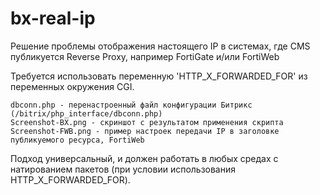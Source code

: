 # bx-real-ip

Решение проблемы отображения настоящего IP в системах, где CMS публикуется Reverse Proxy, например FortiGate и/или FortiWeb

Требуется использовать переменную 'HTTP_X_FORWARDED_FOR' из переменных окружения CGI.
```
dbconn.php - перенастроенный файл конфигурации Битрикс (/bitrix/php_interface/dbconn.php)
Screenshot-BX.png - скриншот с результатом применения скрипта
Screenshot-FWB.png - пример настроек передачи IP в заголовке публикуемого ресурса, FortiWeb
```

Подход универсальный, и должен работать в любых средах с натированием пакетов (при условии использования HTTP_X_FORWARDED_FOR).
